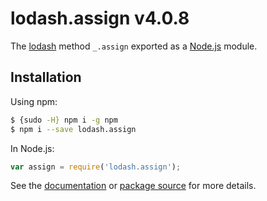 # lodash.assign v4.0.8

The [lodash](https://lodash.com/) method `_.assign` exported as a [Node.js](https://nodejs.org/) module.

## Installation

Using npm:
```bash
$ {sudo -H} npm i -g npm
$ npm i --save lodash.assign
```

In Node.js:
```js
var assign = require('lodash.assign');
```

See the [documentation](https://lodash.com/docs#assign) or [package source](https://github.com/lodash/lodash/blob/4.0.8-npm-packages/lodash.assign) for more details.
